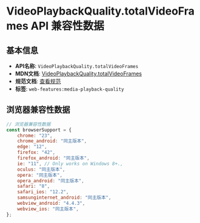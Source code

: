 # VideoPlaybackQuality.totalVideoFrames API 兼容性数据

## 基本信息

- **API名称**: `VideoPlaybackQuality.totalVideoFrames`
- **MDN文档**: [VideoPlaybackQuality.totalVideoFrames](https://developer.mozilla.org/docs/Web/API/VideoPlaybackQuality/totalVideoFrames)
- **规范文档**: [查看规范](https://w3c.github.io/media-playback-quality/#dom-videoplaybackquality-totalvideoframes)
- **标签**: `web-features:media-playback-quality`

## 浏览器兼容性数据

```javascript
// 浏览器兼容性数据
const browserSupport = {
    chrome: "23",
    chrome_android: "同主版本",
    edge: "12",
    firefox: "42",
    firefox_android: "同主版本",
    ie: "11", // Only works on Windows 8+.,
    oculus: "同主版本",
    opera: "同主版本",
    opera_android: "同主版本",
    safari: "8",
    safari_ios: "12.2",
    samsunginternet_android: "同主版本",
    webview_android: "4.4.3",
    webview_ios: "同主版本",
};

```

